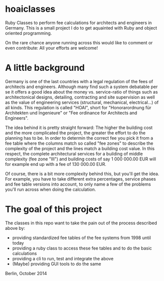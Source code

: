 hoaiclasses
===========

Ruby Classes to perform  fee calculations for architects and engineers in Germany.
This is a small project I do to get aquainted with Ruby and object oriented programming.

On the rare chance anyone running across this would like to comment or even contribute:
All your efforts are welcome!


A little background
===================
Germany is one of the last countries with a legal regulation of the fees of architects and engineers.
Although many find such a system debatable per se it offers a good idea about the money vs. service-ratio
of things such as architectonical designs, detailing, contracting and site supervision as well as the 
value of engineering services (structural, mechanical, electrical...) of all kinds.
This regulation is called "HOAI", short for "Honorarordnung für Architekten und Ingenieure" or 
"Fee ordinance for Architects and Engineers".

The idea behind it is pretty straight forward:
The higher the building cost and the more complicated the project, the greater 
the effort to do the planning has to be.
In order to determin the correct fee you pick it from a fee table where the columns match so called 
"fee zones" to describe the complexity of the project and the lines match a building cost value.
In this respect, the complete architectural services for a building of middle complexity (fee zone "III")
and building costs of say 1 000 000.00 EUR will for example end up with a fee of 130 000.00 EUR.

Of course, there is a bit more complexity behind this, but you'll get the idea.
For example, you have to take different extra percentages, service phases and fee table versions 
into account, to only name a few of the problems you'll run across when doing the calculation.

The goal of this project
========================
The classes in this repo want to take the pain out of the process described above by:
- providing standardized fee tables of the fee systems from 1998 until today
- providing a ruby class to access these fee tables and to do the basic calculations
- providing a cli to run, test and integrate the above
- (Maybe) providing GUI tools to do the same

Berlin, October 2014



